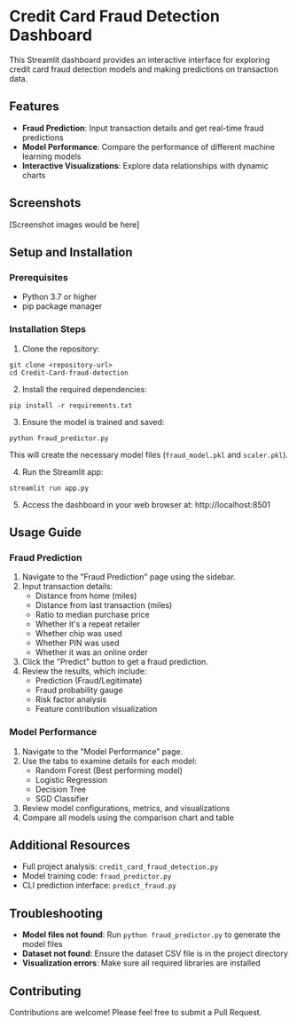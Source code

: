 # Credit Card Fraud Detection Dashboard

This Streamlit dashboard provides an interactive interface for exploring credit card fraud detection models and making predictions on transaction data.

## Features

- **Fraud Prediction**: Input transaction details and get real-time fraud predictions
- **Model Performance**: Compare the performance of different machine learning models
- **Interactive Visualizations**: Explore data relationships with dynamic charts

## Screenshots

[Screenshot images would be here]

## Setup and Installation

### Prerequisites

- Python 3.7 or higher
- pip package manager

### Installation Steps

1. Clone the repository:
```
git clone <repository-url>
cd Credit-Card-fraud-detection
```

2. Install the required dependencies:
```
pip install -r requirements.txt
```

3. Ensure the model is trained and saved:
```
python fraud_predictor.py
```
This will create the necessary model files (`fraud_model.pkl` and `scaler.pkl`).

4. Run the Streamlit app:
```
streamlit run app.py
```

5. Access the dashboard in your web browser at: http://localhost:8501

## Usage Guide

### Fraud Prediction

1. Navigate to the "Fraud Prediction" page using the sidebar.
2. Input transaction details:
   - Distance from home (miles)
   - Distance from last transaction (miles)
   - Ratio to median purchase price
   - Whether it's a repeat retailer
   - Whether chip was used
   - Whether PIN was used
   - Whether it was an online order
3. Click the "Predict" button to get a fraud prediction.
4. Review the results, which include:
   - Prediction (Fraud/Legitimate)
   - Fraud probability gauge
   - Risk factor analysis
   - Feature contribution visualization

### Model Performance

1. Navigate to the "Model Performance" page.
2. Use the tabs to examine details for each model:
   - Random Forest (Best performing model)
   - Logistic Regression
   - Decision Tree
   - SGD Classifier
3. Review model configurations, metrics, and visualizations
4. Compare all models using the comparison chart and table

## Additional Resources

- Full project analysis: `credit_card_fraud_detection.py`
- Model training code: `fraud_predictor.py`
- CLI prediction interface: `predict_fraud.py`

## Troubleshooting

- **Model files not found**: Run `python fraud_predictor.py` to generate the model files
- **Dataset not found**: Ensure the dataset CSV file is in the project directory
- **Visualization errors**: Make sure all required libraries are installed

## Contributing

Contributions are welcome! Please feel free to submit a Pull Request. 